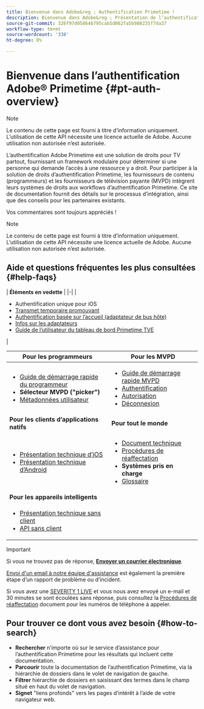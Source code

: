 ```yaml
---
title: Bienvenue dans Adobe&reg ; Authentification Primetime !
description: Bienvenue dans Adobe&reg ; Présentation de l’authentification Primetime
source-git-commit: 326f97d058646795cab5d062fa5b980235f7da37
workflow-type: tm+mt
source-wordcount: '338'
ht-degree: 0%

---
```



# Bienvenue dans l’authentification Adobe® Primetime {#pt-auth-overview}

>[!NOTE]
>
>Le contenu de cette page est fourni à titre d’information uniquement. L’utilisation de cette API nécessite une licence actuelle de Adobe. Aucune utilisation non autorisée n’est autorisée.

L’authentification Adobe Primetime est une solution de droits pour TV partout, fournissant un framework modulaire pour déterminer si une personne qui demande l’accès à une ressource y a droit. Pour participer à la solution de droits d’authentification Primetime, les fournisseurs de contenu (programmeurs) et les fournisseurs de télévision payante (MVPD) intègrent leurs systèmes de droits aux workflows d’authentification Primetime. Ce site de documentation fournit des détails sur le processus d’intégration, ainsi que des conseils pour les partenaires existants.

Vos commentaires sont toujours appréciés !

>[!NOTE]
>
>Le contenu de cette page est fourni à titre d’information uniquement. L’utilisation de cette API nécessite une licence actuelle de Adobe. Aucune utilisation non autorisée n’est autorisée.

## Aide et questions fréquentes les plus consultées {#help-faqs}

| **Éléments en vedette** | |-| | <ul><li>Authentification unique pour iOS</li><li>[Transmet temporaire promouvant](/help/authentication/promotional-temp-pass.md)</li><li>[Authentification basée sur l’accueil (adaptateur de bus hôte)](/help/authentication/home-based-authn-tve.md)</li><li>[Infos sur les adaptateurs](https://dzf8vqv24eqhg.cloudfront.net/userfiles/258/326/ckfinder/files/AdobeNewsletterHBA.pdf)</li><li>[Guide de l’utilisateur du tableau de bord Primetime TVE](/help/authentication/tve-dashboard-user-guide.md)</li></ul> |

| **Pour les programmeurs** | **Pour les MVPD** |
|------------------------------------------------------------------------------|-------------------------------------------------------------------------------------------------|
| <ul><li>[Guide de démarrage rapide du programmeur](/help/authentication/programmer-kickstart-guide.md)</li><li>**Sélecteur MVPD (&quot;picker&quot;)**</li><li>[Métadonnées utilisateur](/help/authentication/user-metadata.md)</li></ul> | <ul><li>[Guide de démarrage rapide MVPD](/help/authentication/mvpd-kickstart-guide.md)</li><li>[Authentification](/help/authentication/authn-usecase.md)</li><li>[Autorisation](/help/authentication/authz-usecase.md)</li><li>[Déconnexion](/help/authentication/usecase-mvpd-logout.md)</li></ul> |
| **Pour les clients d’applications natifs** | **Pour tout le monde** |
| <ul><li>[Présentation technique d’iOS](/help/authentication/iostvos-sdk-overview.md)</li><li>[Présentation technique d’Android](/help/authentication/android-sdk-overview.md)</li></ul> | <ul><li>[Document technique](/help/authentication/technical-paper.md)</li><li>[Procédures de réaffectation](/help/authentication/escalation-procedures.md)</li><li>**Systèmes pris en charge**</li><li>[Glossaire](/help/authentication/glossary.md)</li></ul> |
| **Pour les appareils intelligents** |  |
| <ul><li>[Présentation technique sans client](/help/authentication/rest-api-overview.md)</li><li>[API sans client](/help/authentication/rest-api-reference.md)</li></ul> |  |

>[!IMPORTANT]
>
>Si vous ne trouvez pas de réponse, [**Envoyer un courrier électronique**](mailto:tve-support@adobe.com).
>
>[Envoi d&#39;un email à notre équipe d&#39;assistance](mailto:tve-support@adobe.com) est également la première étape d’un rapport de problème ou d’incident.
>
>Si vous avez une [SEVERITY 1 LIVE](/help/authentication/escalation-procedures.md) et vous nous avez envoyé un e-mail et 30 minutes se sont écoulées sans réponse, puis consultez la [Procédures de réaffectation](/help/authentication/escalation-procedures.md) document pour les numéros de téléphone à appeler.


## Pour trouver ce dont vous avez besoin {#how-to-search}

* **Rechercher** n’importe où sur le service d’assistance pour l’authentification Primetime pour les résultats qui incluent cette documentation.
* **Parcourir** toute la documentation de l’authentification Primetime, via la hiérarchie de dossiers dans le volet de navigation de gauche.
* **Filtrer** hiérarchie de dossiers en saisissant des termes dans le champ situé en haut du volet de navigation.
* **Signet** &quot;liens profonds&quot; vers les pages d’intérêt à l’aide de votre navigateur web.
